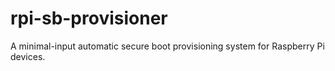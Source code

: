 # rpi-sb-provisioner
A minimal-input automatic secure boot provisioning system for Raspberry Pi devices.
